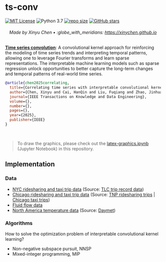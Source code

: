 # ts-conv
[![MIT License](https://img.shields.io/badge/license-MIT-green.svg)](https://opensource.org/licenses/MIT)
![Python 3.7](https://img.shields.io/badge/Python-3.7-blue.svg)
[![repo size](https://img.shields.io/github/repo-size/xinychen/ts-conv.svg)](https://github.com/xinychen/ts-conv/archive/master.zip)
[![GitHub stars](https://img.shields.io/github/stars/xinychen/ts-conv.svg?logo=github&label=Stars&logoColor=white)](https://github.com/xinychen/ts-conv)

<h6 align="center">Made by Xinyu Chen • :globe_with_meridians: <a href="https://xinychen.github.io">https://xinychen.github.io</a></h6>

[**Time series convolution**](https://spatiotemporal-data.github.io/posts/ts_conv): A convolutional kernel approach for reinforcing the modeling of time series trends and interpreting temporal patterns, allowing one to leverage Fourier transforms and learn sparse representations. The interpretable machine learning models such as sparse regression unlock opportunities to better capture the long-term changes and temporal patterns of real-world time series.

```bibtex
@article{chen2025correlating,
  title={Correlating time series with interpretable convolutional kernels},
  author={Chen, Xinyu and Cai, HanQin and Liu, Fuqiang and Zhao, Jinhua},
  journal={IEEE Transactions on Knowledge and Data Engineering},
  volume={},
  number={},
  pages={},
  year={2025},
  publisher={IEEE}
}
```

<br>


> To draw the graphics, please check out the [latex-graphics.ipynb](https://github.com/xinychen/ts-conv/blob/main/latex-graphics.ipynb) (Jupyter Notebook) in this repository.

## Implementation

### Data

- [NYC ridesharing and taxi trip data](https://github.com/xinychen/ts-conv/tree/main/NYC-data) (Source: [TLC trip record data](https://www.nyc.gov/site/tlc/about/tlc-trip-record-data.page))
- [Chicago ridesharing and taxi trip data](https://github.com/xinychen/ts-conv/tree/main/Chicago-data) (Source: [TNP ridesharing trips](https://data.cityofchicago.org/Transportation/Transportation-Network-Providers-Trips-2018-2022-/m6dm-c72p) | [Chicago taxi trips](https://data.cityofchicago.org/Transportation/Transportation-Network-Providers-Trips-2018-2022-/m6dm-c72p))
- [Fluid flow data](https://github.com/xinychen/ts-conv/tree/main/Fluid-flow)
- [North America temperature data](https://github.com/xinychen/ts-conv/tree/main/NA-temperature) (Source: [Daymet](https://daac.ornl.gov/DAYMET))

### Algorithms

How to solve the optimization problem of interpretable convolutional kernel learning?
- Non-negative subspace pursuit, NNSP
- Mixed-integer programming, MIP
